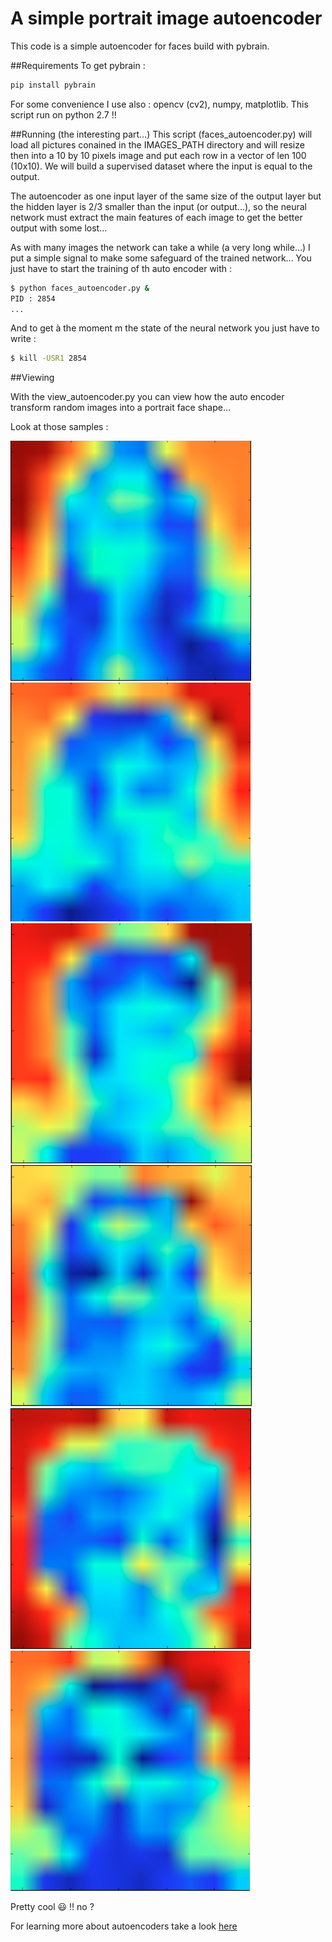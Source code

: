# A simple portrait image autoencoder
This code is a simple autoencoder for faces build with pybrain.

##Requirements
To get pybrain : 
```bash
pip install pybrain
```

For some convenience I use also : opencv (cv2), numpy, matplotlib.
This script run on python 2.7 !!

##Running (the interesting part...)
This script (faces_autoencoder.py) will load all pictures conained in the IMAGES_PATH directory and 
will resize then into a 10 by 10 pixels image and put each row in a vector of len 100 (10x10).
We will build a supervised dataset where the input is equal to the output.

The autoencoder as one input layer of the same size of the output layer but the hidden layer 
is 2/3 smaller than the input (or output...), so the neural network must extract the main
features of each image to get the better output with some lost...

As with many images the network can take a while (a very long while...) I put a simple signal
to make some safeguard of the trained network...
You just have to start the training of th auto encoder with :
```bash
$ python faces_autoencoder.py &
PID : 2854
...
```
And to get à the moment m the state of the neural network you just have to write :
```bash
$ kill -USR1 2854
```

##Viewing

With the view_autoencoder.py you can view how the auto encoder transform random
images into a portrait face shape...

Look at those samples :

![sample female generation](img/sample.png "Sample female portrait generation")
![sample man generation](img/sample3.png "Sample man portrait generation")
![other sample generated](img/sample2.png "Other sample generated...")
![sample4](img/sample4.png "sample4")
![sample5](img/sample5.png "sample5")
![sample6](img/sample6.png "sample6")

Pretty cool :smiley: !! no ?

For learning more about autoencoders take a look [here](https://en.wikipedia.org/wiki/Autoencoder)
